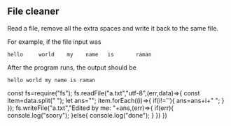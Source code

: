 ## File cleaner
Read a file, remove all the extra spaces and write it back to the same file.

For example, if the file input was
```
hello     world    my    name   is       raman
```

After the program runs, the output should be

```
hello world my name is raman
```

const fs=require("fs");
fs.readFile("a.txt","utf-8",(err,data)=>{
    const item=data.split(" ");
    let ans="";
    item.forEach((i)=>{
        if(i!=''){
            ans=ans+i+" ";
        }
    });
    fs.writeFile("a.txt","Edited by me: "+ans,(err)=>{
        if(err){
            console.log("soory");
        }else{
            console.log("done");
        }
    })
})